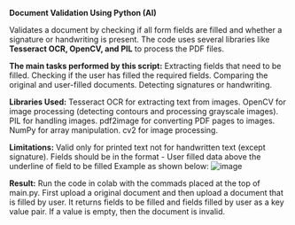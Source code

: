 **Document Validation Using Python (AI)**

Validates a document by checking if all form fields are filled and whether a signature or handwriting is present. 
The code uses several libraries like **Tesseract OCR, OpenCV, and PIL** to process the PDF files. 

**The main tasks performed by this script:**
  Extracting fields that need to be filled.
  Checking if the user has filled the required fields.
  Comparing the original and user-filled documents.
  Detecting signatures or handwriting.

**Libraries Used:**
  Tesseract OCR for extracting text from images.
  OpenCV for image processing (detecting contours and processing grayscale images).
  PIL for handling images.
  pdf2image for converting PDF pages to images.
  NumPy for array manipulation.
  cv2 for image processing.

  
**Limitations:**
  Valid only for printed text not for handwritten text (except signature).
  Fields should be in the format -  User filled data above the underline of field to be filled
  Example as shown below: 
  ![image](https://github.com/user-attachments/assets/1322c734-0341-4f51-b1d8-5af8c0eb9699)


**Result:**
  Run the code in colab with the commads placed at the top of main.py.
  First upload a original document and then upload a document that is filled by user.
  It returns fields to be filled and fields filled by user as a key value pair.
  If a value is empty, then the document is invalid.
